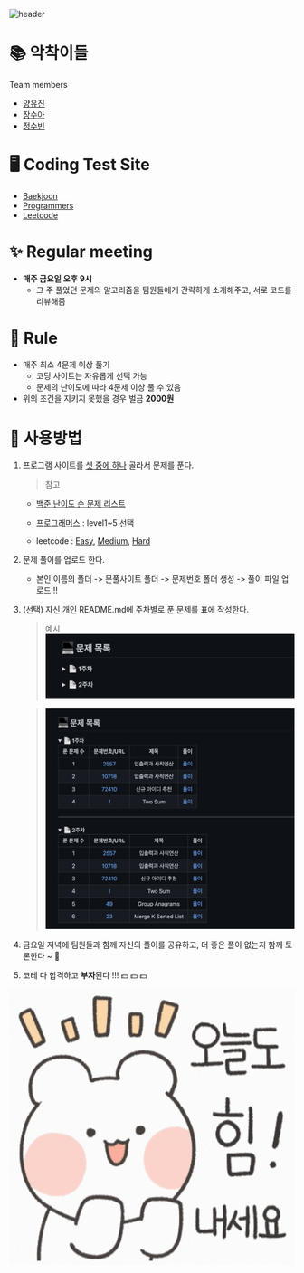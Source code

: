 ![header](https://capsule-render.vercel.app/api?type=Cylinder&color=auto&height=300&section=header&text=Coding%20Test%20Study&fontSize=90)

# 📚 악착이들

Team members

- [양유진](https://github.com/SoobinJung1013/coding_test_study/tree/main/yoojinYang)
- [장수아](https://github.com/SoobinJung1013/coding_test_study/tree/main/sooaJang)
- [정수빈](https://github.com/SoobinJung1013/coding_test_study/tree/main/soobinJung)

# 🖥 Coding Test Site

- [Baekjoon](https://www.acmicpc.net/)
- [Programmers](https://programmers.co.kr/)
- [Leetcode](https://leetcode.com/)

# ✨ Regular meeting

- **매주 금요일 오후 9시**
  - 그 주 풀었던 문제의 알고리즘을 팀원들에게 간략하게 소개해주고, 서로 코드를 리뷰해줌

# 📍 Rule

- 매주 최소 4문제 이상 풀기
  - 코딩 사이트는 자유롭게 선택 가능
  - 문제의 난이도에 따라 4문제 이상 풀 수 있음
- 위의 조건을 지키지 못했을 경우 벌금 **2000원**

# 🔎 사용방법

1. 프로그램 사이트를 [셋 중에 하나](#-coding-test-site) 골라서 문제를 푼다.

   > 참고

   - [백준 난이도 순 문제 리스트](https://solved.ac/problems/level)

   - [프로그래머스](https://programmers.co.kr/learn/challenges?tab=all_challenges) : level1~5 선택

   - leetcode : [Easy](https://leetcode.com/problemset/all/?difficulty=EASY&page=1), [Medium](https://leetcode.com/problemset/all/?difficulty=MEDIUM&page=1), [Hard](https://leetcode.com/problemset/all/?difficulty=HARD&page=1)

2. 문제 풀이를 업로드 한다.

   - 본인 이름의 폴더 -> 문풀사이트 폴더 -> 문제번호 폴더 생성 -> 풀이 파일 업로드 !!

3. (선택) 자신 개인 README.md에 주차별로 푼 문제를 표에 작성한다.

   > 예시
   > ![예시](https://github.com/SoobinJung1013/coding_test_study/blob/main/image/problem_list.png)

   > ![예시](https://github.com/SoobinJung1013/coding_test_study/blob/main/image/problem.png)

4. 금요일 저녁에 팀원들과 함께 자신의 풀이를 공유하고, 더 좋은 풀이 없는지 함께 토론한다 ~ 💓

5. 코테 다 합격하고 **부자**된다 !!! 💵 💵 💵

![하팅](https://github.com/SoobinJung1013/coding_test_study/blob/main/image/img.gif)
